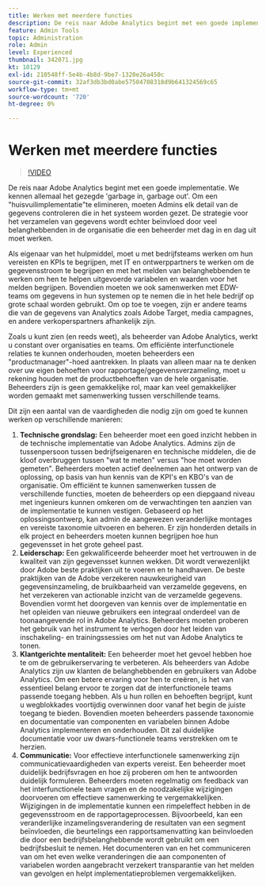 ```yaml
---
title: Werken met meerdere functies
description: De reis naar Adobe Analytics begint met een goede implementatie. We kennen allemaal het gezegde 'garbage in, garbage out'. Om een "huisvuilimplementatie"te elimineren, moeten Admins elk detail van de gegevens controleren die in het systeem worden gezet. De strategie voor het verzamelen van gegevens wordt echter beïnvloed door veel belanghebbenden in de organisatie die een beheerder met dag in en dag uit moet werken.
feature: Admin Tools
topic: Administration
role: Admin
level: Experienced
thumbnail: 342071.jpg
kt: 10129
exl-id: 210548ff-5e4b-4b8d-9be7-1320e26a450c
source-git-commit: 32af3db3bd0abe57504708318d9b641324569c65
workflow-type: tm+mt
source-wordcount: '720'
ht-degree: 0%

---
```


# Werken met meerdere functies

>[!VIDEO](https://video.tv.adobe.com/v/342071/?quality=12&learn=on)

De reis naar Adobe Analytics begint met een goede implementatie. We kennen allemaal het gezegde &#39;garbage in, garbage out&#39;. Om een &quot;huisvuilimplementatie&quot;te elimineren, moeten Admins elk detail van de gegevens controleren die in het systeem worden gezet. De strategie voor het verzamelen van gegevens wordt echter beïnvloed door veel belanghebbenden in de organisatie die een beheerder met dag in en dag uit moet werken.

Als eigenaar van het hulpmiddel, moet u met bedrijfsteams werken om hun vereisten en KPIs te begrijpen, met IT en ontwerppartners te werken om de gegevensstroom te begrijpen en met het melden van belanghebbenden te werken om hen te helpen uitgevoerde variabelen en waarden voor het melden begrijpen. Bovendien moeten we ook samenwerken met EDW-teams om gegevens in hun systemen op te nemen die in het hele bedrijf op grote schaal worden gebruikt. Om op toe te voegen, zijn er andere teams die van de gegevens van Analytics zoals Adobe Target, media campagnes, en andere verkoperspartners afhankelijk zijn.

Zoals u kunt zien (en reeds weet), als beheerder van Adobe Analytics, werkt u constant over organisaties en teams. Om efficiënte interfunctionele relaties te kunnen onderhouden, moeten beheerders een &quot;productmanager&quot;-hoed aantrekken. In plaats van alleen maar na te denken over uw eigen behoeften voor rapportage/gegevensverzameling, moet u rekening houden met de productbehoeften van de hele organisatie. Beheerders zijn is geen gemakkelijke rol, maar kan veel gemakkelijker worden gemaakt met samenwerking tussen verschillende teams.

Dit zijn een aantal van de vaardigheden die nodig zijn om goed te kunnen werken op verschillende manieren:

1. **Technische grondslag:** Een beheerder moet een goed inzicht hebben in de technische implementatie van Adobe Analytics. Admins zijn de tussenpersoon tussen bedrijfseigenaren en technische middelen, die de kloof overbruggen tussen &quot;wat te meten&quot; versus &quot;hoe moet worden gemeten&quot;. Beheerders moeten actief deelnemen aan het ontwerp van de oplossing, op basis van hun kennis van de KPI&#39;s en KBO&#39;s van de organisatie. Om efficiënt te kunnen samenwerken tussen de verschillende functies, moeten de beheerders op een diepgaand niveau met ingenieurs kunnen omkeren om de verwachtingen ten aanzien van de implementatie te kunnen vestigen. Gebaseerd op het oplossingsontwerp, kan admin de aangewezen veranderlijke montages en vereiste taxonomie uitvoeren en beheren. Er zijn honderden details in elk project en beheerders moeten kunnen begrijpen hoe hun gegevensset in het grote geheel past.
1. **Leiderschap:** Een gekwalificeerde beheerder moet het vertrouwen in de kwaliteit van zijn gegevensset kunnen wekken. Dit wordt verwezenlijkt door Adobe beste praktijken uit te voeren en te handhaven. De beste praktijken van de Adobe verzekeren nauwkeurigheid van gegevensinzameling, de bruikbaarheid van verzamelde gegevens, en het verzekeren van actionable inzicht van de verzamelde gegevens. Bovendien vormt het doorgeven van kennis over de implementatie en het opleiden van nieuwe gebruikers een integraal onderdeel van de toonaangevende rol in Adobe Analytics. Beheerders moeten proberen het gebruik van het instrument te verhogen door het leiden van inschakeling- en trainingssessies om het nut van Adobe Analytics te tonen.
1. **Klantgerichte mentaliteit:** Een beheerder moet het gevoel hebben hoe te om de gebruikerservaring te verbeteren. Als beheerders van Adobe Analytics zijn uw klanten de belanghebbenden en gebruikers van Adobe Analytics. Om een betere ervaring voor hen te creëren, is het van essentieel belang ervoor te zorgen dat de interfunctionele teams passende toegang hebben.  Als u hun rollen en behoeften begrijpt, kunt u wegblokkades voortijdig overwinnen door vanaf het begin de juiste toegang te bieden. Bovendien moeten beheerders passende taxonomie en documentatie van componenten en variabelen binnen Adobe Analytics implementeren en onderhouden. Dit zal duidelijke documentatie voor uw dwars-functionele teams verstrekken om te herzien.
1. **Communicatie:** Voor effectieve interfunctionele samenwerking zijn communicatievaardigheden van experts vereist. Een beheerder moet duidelijk bedrijfsvragen en hoe zij proberen om hen te antwoorden duidelijk formuleren. Beheerders moeten regelmatig om feedback van het interfunctionele team vragen en de noodzakelijke wijzigingen doorvoeren om effectieve samenwerking te vergemakkelijken. Wijzigingen in de implementatie kunnen een rimpeleffect hebben in de gegevensstroom en de rapportageprocessen. Bijvoorbeeld, kan een veranderlijke inzamelingsverandering de resultaten van een segment beïnvloeden, die beurtelings een rapportsamenvatting kan beïnvloeden die door een bedrijfsbelanghebbende wordt gebruikt om een bedrijfsbesluit te nemen. Het documenteren van en het communiceren van om het even welke veranderingen die aan componenten of variabelen worden aangebracht verzekert transparantie van het melden van gevolgen en helpt implementatieproblemen vergemakkelijken.
